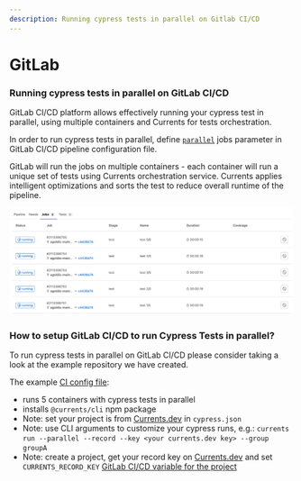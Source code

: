 ```yaml
---
description: Running cypress tests in parallel on Gitlab CI/CD
---
```


# GitLab

### Running cypress tests in parallel on GitLab CI/CD

GitLab CI/CD platform allows effectively running your cypress test in parallel, using multiple containers and Currents for tests orchestration.

In order to run cypress tests in parallel, define [`parallel`](https://docs.gitlab.com/ee/ci/jobs/job\_control.html#parallelize-large-jobs) jobs parameter in GitLab CI/CD pipeline configuration file.

GitLab will run the jobs on multiple containers - each container will run a unique set of tests using Currents orchestration service. Currents applies  intelligent optimizations and sorts the test to reduce overall runtime of the pipeline.

![Using Gitlab CI/CD parallel jobs for running cypress tests in parallel](<../.gitbook/assets/CleanShot 2022-02-18 at 23.03.15.png>)

### How to setup GitLab CI/CD to run Cypress Tests in parallel?

To run cypress tests in parallel on GitLab CI/CD please consider taking a look at the example repository we have created.

The example [CI config file](https://gitlab.com/currents.dev/gitlab-currents-example/-/blob/main/.gitlab-ci.yml):

* runs 5 containers with cypress tests in parallel
* installs `@currents/cli` npm package
* Note: set your project is from [Currents.dev](https://app.currents.dev) in `cypress.json`
* Note: use CLI arguments to customize your cypress runs, e.g.: `currents run --parallel --record --key <your currents.dev key> --group groupA`
* Note: create a project, get your record key on [Currents.dev](https://app.currents.dev) and set `CURRENTS_RECORD_KEY` [GitLab CI/CD variable for the project](https://docs.gitlab.com/ee/ci/variables/#add-a-cicd-variable-to-a-project)



